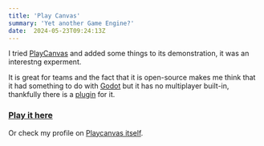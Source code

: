 ```yaml
---
title: 'Play Canvas'
summary: 'Yet another Game Engine?'
date:  2024-05-23T09:24:13Z
---
```


I tried [PlayCanvas](https://playcanvas.com/) and added some things to its demonstration, it was an interestng experment.

It is great for teams and the fact that it is open-source makes me think that it had something to do with [Godot](https://godotengine.org/) but it has no multiplayer built-in, thankfully there is a [plugin](https://www.youtube.com/watch?v=69KpL5Jddis) for it. 
 
### [Play it here](play.html)

Or check my profile on [Playcanvas itself](https://playcanvas.com/user/hyperagon).
